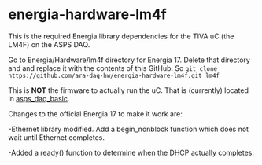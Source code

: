 # energia-hardware-lm4f
This is the required Energia library dependencies for the TIVA uC (the LM4F) on the ASPS DAQ.

Go to Energia/Hardware/lm4f directory for Energia 17. Delete that directory and and replace it with the contents of this GitHub. So `git clone https://github.com/ara-daq-hw/energia-hardware-lm4f.git lm4f`

This is **NOT** the firmware to actually run the uC. That is (currently) located in [asps_daq_basic](https://github.com/barawn/asps_daq_basic).

Changes to the official Energia 17 to make it work are:

-Ethernet library modified. Add a begin_nonblock function which does not wait until Ethernet completes.

-Added a ready() function to determine when the DHCP actually completes. 